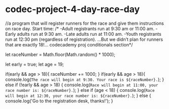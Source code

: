 # codec-project-4-day-race-day
//a program that will register runners for the race and give them instructions on race day. 
Start time:
/* -Adult registrants run at 9:30 am or 11:00 am.
-Early adults run at 9:30 am.
-Late adults run at 11:00 am.
-Youth registrants run at 12:30 pm (regardless of registration).
...But we didn’t plan for runners that are exactly 18!...  codecademy proj conditionals section*/


let raceNumber = Math.floor(Math.random() * 1000);

let early = true; 
let age = 19;

if(early && age > 18){
raceNumber += 1000;
}
if(early && age > 18){
    console.log(`The race will begin at 9:30. Your race is ${raceNumber}.`);
}
else if (!early && age > 18) { 
  console.log(`Race will begin at 11:00, your race number is: ${raceNumber}.`);
}
else if (age < 18) {
  console.log(`Race will begin at 12:30, your race number is: ${raceNumber}.`);
} else  {
console.log('Go to the registration desk, thanks!');
}

